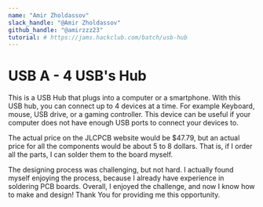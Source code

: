 ```yaml
---
name: "Amir Zholdassov"
slack_handle: "@Amir Zholdassov"
github_handle: "@amirzzz23"
tutorial: # https://jams.hackclub.com/batch/usb-hub
---
```


# USB A - 4 USB's Hub

This is a USB Hub that plugs into a computer or a smartphone. With this USB hub, you can connect up to 4 devices at a time. For example Keyboard, mouse, USB drive, or a gaming controller. 
This device can be useful if your computer does not have enough USB ports to connect your devices to.

The actual price on the JLCPCB website would be $47.79, but an actual price for all the components would be about 5 to 8 dollars. That is, if I order all the parts, I can solder them to the board myself.

The designing process was challenging, but not hard. I actually found myself enjoying the process, because I already have experience in soldering PCB boards. Overall, I enjoyed the challenge,
and now I know how to make and design! Thank You for providing me this opportunity.
